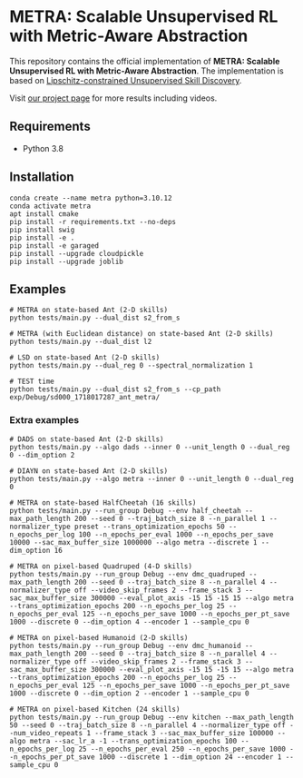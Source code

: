 # METRA: Scalable Unsupervised RL with Metric-Aware Abstraction

This repository contains the official implementation of **METRA: Scalable Unsupervised RL with Metric-Aware Abstraction**.
The implementation is based on
[Lipschitz-constrained Unsupervised Skill Discovery](https://github.com/seohongpark/LSD).

Visit [our project page](https://seohong.me/projects/metra/) for more results including videos.

## Requirements
- Python 3.8

## Installation

```
conda create --name metra python=3.10.12
conda activate metra
apt install cmake
pip install -r requirements.txt --no-deps
pip install swig
pip install -e .
pip install -e garaged
pip install --upgrade cloudpickle
pip install --upgrade joblib
```

## Examples

```
# METRA on state-based Ant (2-D skills)
python tests/main.py --dual_dist s2_from_s

# METRA (with Euclidean distance) on state-based Ant (2-D skills)
python tests/main.py --dual_dist l2

# LSD on state-based Ant (2-D skills)
python tests/main.py --dual_reg 0 --spectral_normalization 1

# TEST time
python tests/main.py --dual_dist s2_from_s --cp_path exp/Debug/sd000_1718017287_ant_metra/
```

### Extra examples

```
# DADS on state-based Ant (2-D skills)
python tests/main.py --algo dads --inner 0 --unit_length 0 --dual_reg 0 --dim_option 2

# DIAYN on state-based Ant (2-D skills)
python tests/main.py --algo metra --inner 0 --unit_length 0 --dual_reg 0

# METRA on state-based HalfCheetah (16 skills)
python tests/main.py --run_group Debug --env half_cheetah --max_path_length 200 --seed 0 --traj_batch_size 8 --n_parallel 1 --normalizer_type preset --trans_optimization_epochs 50 --n_epochs_per_log 100 --n_epochs_per_eval 1000 --n_epochs_per_save 10000 --sac_max_buffer_size 1000000 --algo metra --discrete 1 --dim_option 16

# METRA on pixel-based Quadruped (4-D skills)
python tests/main.py --run_group Debug --env dmc_quadruped --max_path_length 200 --seed 0 --traj_batch_size 8 --n_parallel 4 --normalizer_type off --video_skip_frames 2 --frame_stack 3 --sac_max_buffer_size 300000 --eval_plot_axis -15 15 -15 15 --algo metra --trans_optimization_epochs 200 --n_epochs_per_log 25 --n_epochs_per_eval 125 --n_epochs_per_save 1000 --n_epochs_per_pt_save 1000 --discrete 0 --dim_option 4 --encoder 1 --sample_cpu 0

# METRA on pixel-based Humanoid (2-D skills)
python tests/main.py --run_group Debug --env dmc_humanoid --max_path_length 200 --seed 0 --traj_batch_size 8 --n_parallel 4 --normalizer_type off --video_skip_frames 2 --frame_stack 3 --sac_max_buffer_size 300000 --eval_plot_axis -15 15 -15 15 --algo metra --trans_optimization_epochs 200 --n_epochs_per_log 25 --n_epochs_per_eval 125 --n_epochs_per_save 1000 --n_epochs_per_pt_save 1000 --discrete 0 --dim_option 2 --encoder 1 --sample_cpu 0

# METRA on pixel-based Kitchen (24 skills)
python tests/main.py --run_group Debug --env kitchen --max_path_length 50 --seed 0 --traj_batch_size 8 --n_parallel 4 --normalizer_type off --num_video_repeats 1 --frame_stack 3 --sac_max_buffer_size 100000 --algo metra --sac_lr_a -1 --trans_optimization_epochs 100 --n_epochs_per_log 25 --n_epochs_per_eval 250 --n_epochs_per_save 1000 --n_epochs_per_pt_save 1000 --discrete 1 --dim_option 24 --encoder 1 --sample_cpu 0
```
